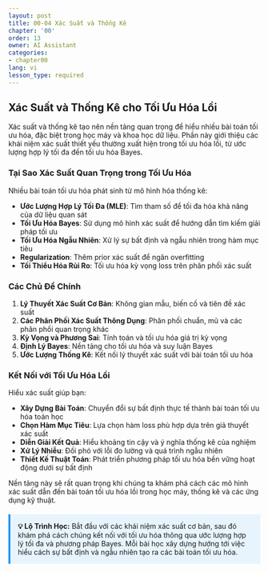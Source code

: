 ```yaml
---
layout: post
title: 00-04 Xác Suất và Thống Kê
chapter: '00'
order: 13
owner: AI Assistant
categories:
- chapter00
lang: vi
lesson_type: required
---
```


## Xác Suất và Thống Kê cho Tối Ưu Hóa Lồi

Xác suất và thống kê tạo nên nền tảng quan trọng để hiểu nhiều bài toán tối ưu hóa, đặc biệt trong học máy và khoa học dữ liệu. Phần này giới thiệu các khái niệm xác suất thiết yếu thường xuất hiện trong tối ưu hóa lồi, từ ước lượng hợp lý tối đa đến tối ưu hóa Bayes.

### Tại Sao Xác Suất Quan Trọng trong Tối Ưu Hóa

Nhiều bài toán tối ưu hóa phát sinh từ mô hình hóa thống kê:

- **Ước Lượng Hợp Lý Tối Đa (MLE)**: Tìm tham số để tối đa hóa khả năng của dữ liệu quan sát
- **Tối Ưu Hóa Bayes**: Sử dụng mô hình xác suất để hướng dẫn tìm kiếm giải pháp tối ưu
- **Tối Ưu Hóa Ngẫu Nhiên**: Xử lý sự bất định và ngẫu nhiên trong hàm mục tiêu
- **Regularization**: Thêm prior xác suất để ngăn overfitting
- **Tối Thiểu Hóa Rủi Ro**: Tối ưu hóa kỳ vọng loss trên phân phối xác suất

### Các Chủ Đề Chính

1. **Lý Thuyết Xác Suất Cơ Bản**: Không gian mẫu, biến cố và tiên đề xác suất
2. **Các Phân Phối Xác Suất Thông Dụng**: Phân phối chuẩn, mũ và các phân phối quan trọng khác
3. **Kỳ Vọng và Phương Sai**: Tính toán và tối ưu hóa giá trị kỳ vọng
4. **Định Lý Bayes**: Nền tảng cho tối ưu hóa và suy luận Bayes
5. **Ước Lượng Thống Kê**: Kết nối lý thuyết xác suất với bài toán tối ưu hóa

### Kết Nối với Tối Ưu Hóa Lồi

Hiểu xác suất giúp bạn:

- **Xây Dựng Bài Toán**: Chuyển đổi sự bất định thực tế thành bài toán tối ưu hóa toán học
- **Chọn Hàm Mục Tiêu**: Lựa chọn hàm loss phù hợp dựa trên giả thuyết xác suất
- **Diễn Giải Kết Quả**: Hiểu khoảng tin cậy và ý nghĩa thống kê của nghiệm
- **Xử Lý Nhiễu**: Đối phó với lỗi đo lường và quá trình ngẫu nhiên
- **Thiết Kế Thuật Toán**: Phát triển phương pháp tối ưu hóa bền vững hoạt động dưới sự bất định

Nền tảng này sẽ rất quan trọng khi chúng ta khám phá cách các mô hình xác suất dẫn đến bài toán tối ưu hóa lồi trong học máy, thống kê và các ứng dụng kỹ thuật.

<div style="background: #e8f4fd; padding: 15px; border-left: 4px solid #2196F3; margin: 20px 0;">
<strong>💡 Lộ Trình Học:</strong> Bắt đầu với các khái niệm xác suất cơ bản, sau đó khám phá cách chúng kết nối với tối ưu hóa thông qua ước lượng hợp lý tối đa và phương pháp Bayes. Mỗi bài học xây dựng hướng tới việc hiểu cách sự bất định và ngẫu nhiên tạo ra các bài toán tối ưu hóa.
</div>
